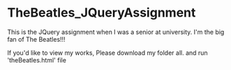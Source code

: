 # TheBeatles_JQueryAssignment
This is the JQuery assignment when I was a senior at university.
I'm the big fan of The Beatles!!!

If you'd like to view my works, Please download my folder all.
and run 'theBeatles.html' file

